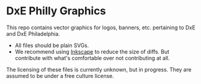# DxE Philly Graphics

This repo contains vector graphics for logos, banners, etc. pertaining to DxE and DxE Philadelphia.

* All files should be plain SVGs.
* We recommend using [Inkscape](https://inkscape.org/en/) to reduce the size of diffs. But contribute with what's comfortable over not contributing at all.

The licensing of these files is currently unknown, but in progress. They are assumed to be under a free culture license.
